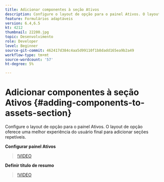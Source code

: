 ```yaml
---
title: Adicionar componentes à seção Ativos
description: Configure o layout de opção para o painel Ativos. O layout de opção oferece uma melhor experiência do usuário final para adicionar seções repetíveis.
feature: Formulários adaptáveis
version: 6.4,6.5
kt: 4212
thumbnail: 22200.jpg
topic: Desenvolvimento
role: Developer
level: Beginner
source-git-commit: 462417d384c4aa5d99110f1b8dadd165ea9b2a49
workflow-type: tm+mt
source-wordcount: '57'
ht-degree: 5%

---
```



# Adicionar componentes à seção Ativos {#adding-components-to-assets-section}

Configure o layout de opção para o painel Ativos. O layout de opção oferece uma melhor experiência do usuário final para adicionar seções repetíveis.

**Configurar painel Ativos**

>[!VIDEO](https://video.tv.adobe.com/v/22200?quality=9&learn=on)

**Definir título de resumo**
>[!VIDEO](https://video.tv.adobe.com/v/28387)



